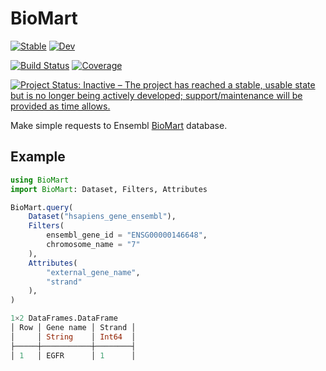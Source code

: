 # BioMart

[![Stable](https://img.shields.io/badge/docs-stable-blue.svg)](https://jonathanBieler.github.io/BioMart.jl/stable)
[![Dev](https://img.shields.io/badge/docs-dev-blue.svg)](https://jonathanBieler.github.io/BioMart.jl/dev)

[![Build Status](https://github.com/jonathanBieler/BioMart.jl/actions/workflows/CI.yml/badge.svg?branch=main)](https://github.com/jonathanBieler/BioMart.jl/actions/workflows/CI.yml?query=branch%3Amain)
[![Coverage](https://codecov.io/gh/jonathanBieler/BioMart.jl/branch/main/graph/badge.svg)](https://codecov.io/gh/jonathanBieler/BioMart.jl)

[![Project Status: Inactive – The project has reached a stable, usable state but is no longer being actively developed; support/maintenance will be provided as time allows.](https://www.repostatus.org/badges/latest/inactive.svg)](https://www.repostatus.org/#inactive)

Make simple requests to Ensembl [BioMart](https://www.ensembl.org/info/data/biomart/index.html) database.

## Example

```julia
using BioMart
import BioMart: Dataset, Filters, Attributes

BioMart.query(
    Dataset("hsapiens_gene_ensembl"),
    Filters(
        ensembl_gene_id = "ENSG00000146648", 
        chromosome_name = "7"
    ),
    Attributes(
        "external_gene_name",
        "strand"
    ),
)

1×2 DataFrames.DataFrame
│ Row │ Gene name │ Strand │
│     │ String    │ Int64  │
├─────┼───────────┼────────┤
│ 1   │ EGFR      │ 1      │
```